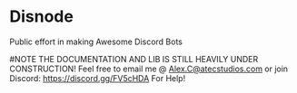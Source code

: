 # Disnode
Public effort in making Awesome Discord Bots

#NOTE THE DOCUMENTATION AND LIB IS STILL HEAVILY UNDER CONSTRUCTION! Feel free to email me @ Alex.C@atecstudios.com or join Discord:  https://discord.gg/FV5cHDA For Help!
